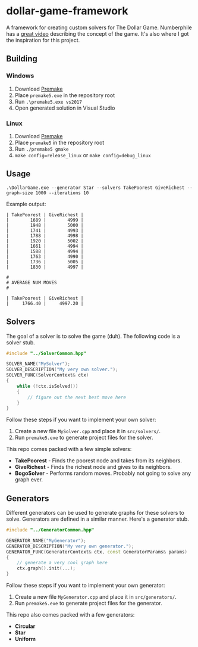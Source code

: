 # dollar-game-framework

A framework for creating custom solvers for The Dollar Game. Numberphile has a [great video](https://youtu.be/U33dsEcKgeQ) describing the concept of the game. It's also where I got the inspiration for this project.

## Building

### Windows

  1. Download [Premake](https://github.com/premake/premake-core)
  2. Place `premake5.exe` in the repository root
  3. Run `.\premake5.exe vs2017`
  4. Open generated solution in Visual Studio

### Linux

  1. Download [Premake](https://github.com/premake/premake-core)
  2. Place `premake5` in the repository root
  3. Run `./premake5 gmake`
  4. `make config=release_linux` or `make config=debug_linux`
  
## Usage

`.\DollarGame.exe --generator Star --solvers TakePoorest GiveRichest --graph-size 1000 --iterations 10 `

Example output:

```
| TakePoorest | GiveRichest |
|        1689 |        4999 |
|        1948 |        5000 |
|        1741 |        4993 |
|        1788 |        4998 |
|        1920 |        5002 |
|        1661 |        4994 |
|        1588 |        4994 |
|        1763 |        4990 |
|        1736 |        5005 |
|        1830 |        4997 |

#
# AVERAGE NUM MOVES
#

| TakePoorest | GiveRichest |
|     1766.40 |     4997.20 |
```

## Solvers

The goal of a solver is to solve the game (duh). The following code is a solver stub.

```c++
#include "../SolverCommon.hpp"

SOLVER_NAME("MySolver");
SOLVER_DESCRIPTION("My very own solver.");
SOLVER_FUNC(SolverContext& ctx)
{
    while (!ctx.isSolved())
    {
        // figure out the next best move here
    }
}
```

Follow these steps if you want to implement your own solver:
  
  1. Create a new file `MySolver.cpp` and place it in `src/solvers/`.
  2. Run `premake5.exe` to generate project files for the solver.
  
This repo comes packed with a few simple solvers:

  * **TakePoorest** - Finds the poorest node and takes from its neighbors.
  * **GiveRichest** - Finds the richest node and gives to its neighbors.
  * **BogoSolver** - Performs random moves. Probably not going to solve any graph ever.
  
## Generators

Different generators can be used to generate graphs for these solvers to solve. Generators are defined in a similar manner. Here's a generator stub.

```c++
#include "../GeneratorCommon.hpp"

GENERATOR_NAME("MyGenerator");
GENERATOR_DESCRIPTION("My very own generator.");
GENERATOR_FUNC(GeneratorContext& ctx, const GeneratorParams& params)
{
    // generate a very cool graph here
    ctx.graph().init(...);
}
```

Follow these steps if you want to implement your own generator:

  1. Create a new file `MyGenerator.cpp` and place it in `src/generators/`.
  2. Run `premake5.exe` to generate project files for the generator.

This repo also comes packed with a few generators:

  * **Circular**
  * **Star**
  * **Uniform**
